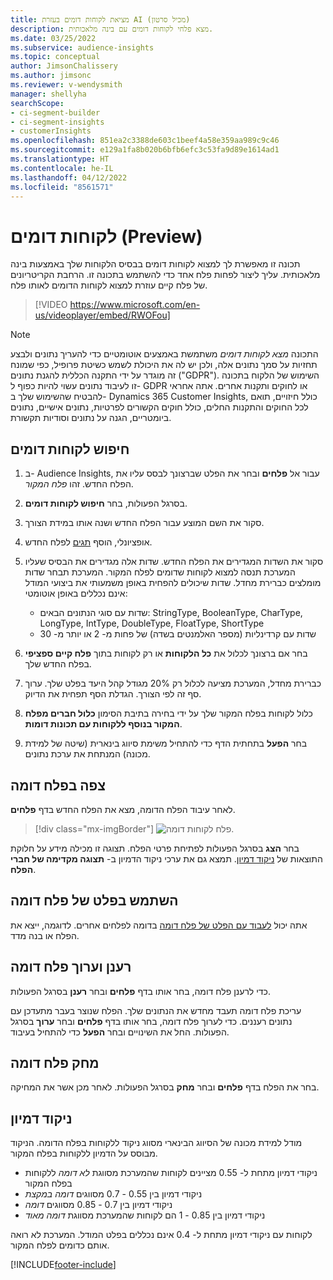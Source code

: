 ```yaml
---
title: מציאת לקוחות דומים בעזרת AI (מכיל סרטון)
description: מצא פלחי לקוחות דומים עם בינה מלאכותית.
ms.date: 03/25/2022
ms.subservice: audience-insights
ms.topic: conceptual
author: JimsonChalissery
ms.author: jimsonc
ms.reviewer: v-wendysmith
manager: shellyha
searchScope:
- ci-segment-builder
- ci-segment-insights
- customerInsights
ms.openlocfilehash: 851ea2c3388de603c1beef4a58e359aa989c9c46
ms.sourcegitcommit: e129a1fa8b020b6bfb6efc3c53fa9d89e1614ad1
ms.translationtype: HT
ms.contentlocale: he-IL
ms.lasthandoff: 04/12/2022
ms.locfileid: "8561571"
---
```

# <a name="similar-customers-preview"></a>לקוחות דומים (Preview)

תכונה זו מאפשרת לך למצוא לקוחות דומים בבסיס הלקוחות שלך באמצעות בינה מלאכותית. עליך ליצור לפחות פלח אחד כדי להשתמש בתכונה זו. הרחבת הקריטריונים של פלח קיים עוזרת למצוא לקוחות הדומים לאותו פלח.

> [!VIDEO https://www.microsoft.com/en-us/videoplayer/embed/RWOFou]

> [!NOTE]
> התכונה *מצא לקוחות דומים* משתמשת באמצעים אוטומטיים כדי להעריך נתונים ולבצע תחזיות על סמך נתונים אלה, ולכן יש לה את היכולת לשמש כשיטת פרופיל, כפי שמונח זה מוגדר על ידי התקנה הכללית להגנת נתונים ("GDPR"). השימוש של הלקוח בתכונה זו לעיבוד נתונים עשוי להיות כפוף ל- GDPR או לחוקים ותקנות אחרים. אתה אחראי להבטיח שהשימוש שלך ב- Dynamics 365 Customer Insights, כולל חיזויים, תואם לכל החוקים והתקנות החלים, כולל חוקים הקשורים לפרטיות, נתונים אישיים, נתונים ביומטריים, הגנה על נתונים וסודיות תקשורת.

## <a name="finding-similar-customers"></a>חיפוש לקוחות דומים

1. ב- Audience Insights, עבור אל **פלחים** ובחר את הפלט שברצונך לבסס עליו את הפלח החדש. זהו *פלח המקור*.

1. בסרגל הפעולות, בחר **חיפוש לקוחות דומים**.

1. סקור את השם המוצע עבור הפלח החדש ושנה אותו במידת הצורך.

1. אופציונלי, הוסף [תגים](work-with-tags-columns.md#manage-tags) לפלח החדש.

1. סקור את השדות המגדירים את הפלח החדש. שדות אלה מגדירים את הבסיס שעליו המערכת תנסה למצוא לקוחות שדומים לפלח המקור. המערכת תבחר שדות מומלצים כברירת מחדל.
  שדות שיכולים להפחית באופן משמעותי את ביצועי המודל אינם נכללים באופן אוטומטי:
  
   - שדות עם סוגי הנתונים הבאים: StringType, BooleanType, CharType, LongType, IntType, DoubleType, FloatType, ShortType
   - שדות עם קרדינליות (מספר האלמנטים בשדה) של פחות מ- 2 או יותר מ- 30

1. בחר אם ברצונך לכלול את **כל הלקוחות** או רק לקוחות בתוך **פלח קיים ספציפי** בפלח החדש שלך.

1. כברירת מחדל, המערכת מציעה לכלול רק 20% מגודל קהל היעד בפלט שלך. ערוך סף זה לפי הצורך. הגדלת הסף תפחית את הדיוק.

1. כלול לקוחות בפלח המקור שלך על ידי בחירה בתיבת הסימון **כלול חברים מפלח המקור בנוסף ללקוחות עם תכונות דומות**.

1. בחר **הפעל** בתחתית הדף כדי להתחיל משימת סיווג בינארית (שיטה של למידת מכונה) המנתחת את ערכת נתונים.

## <a name="view-the-similar-segment"></a>צפה בפלח דומה

לאחר עיבוד הפלח הדומה, מצא את הפלח החדש בדף **פלחים**.

> [!div class="mx-imgBorder"]
> ![פלח לקוחות דומה.](media/expanded-segment.png "פלח לקוחות דומה")

בחר **הצג** בסרגל הפעולות לפתיחת פרטי הפלח. תצוגה זו מכילה מידע על חלוקת התוצאות של [ניקוד דמיון](#about-similarity-scores). תמצא גם את ערכי ניקוד הדמיון ב- **תצוגה מקדימה של חברי הפלח**.

## <a name="use-the-output-of-a-similar-segment"></a>השתמש בפלט של פלח דומה

אתה יכול [לעבוד עם הפלט של פלח דומה](segments.md) בדומה לפלחים אחרים. לדוגמה, ייצא את הפלח או בנה מדד.

## <a name="refresh-and-edit-a-similar-segment"></a>רענן וערוך פלח דומה

כדי לרענן פלח דומה, בחר אותו בדף **פלחים** ובחר **רענן** בסרגל הפעולות.

עריכת פלח דומה תעבד מחדש את הנתונים שלך. הפלח שנוצר בעבר מתעדכן עם נתונים רעננים.
כדי לערוך פלח דומה, בחר אותו בדף **פלחים** ובחר **ערוך** בסרגל הפעולות. החל את השינויים ובחר **הפעל** כדי להתחיל בעיבוד.

## <a name="delete-a-similar-segment"></a>מחק פלח דומה

בחר את הפלח בדף **פלחים** ובחר **מחק** בסרגל הפעולות. לאחר מכן אשר את המחיקה.

## <a name="about-similarity-scores"></a>ניקוד דמיון

מודל למידת מכונה של הסיווג הבינארי מסווג ניקוד ללקוחות בפלח הדומה. הניקוד מבוסס על הדמיון ללקוחות בפלח המקור.

- ניקודי דמיון מתחת ל- 0.55 מציינים לקוחות שהמערכת מסווגת *לא דומה* ללקוחות בפלח המקור
- ניקודי דמיון בין 0.55 - 0.7 מסווגים *דומה במקצת*
- ניקודי דמיון בין 0.7 - 0.85 מסווגים *דומה*
- ניקודי דמיון בין 0.85 - 1 הם לקוחות שהמערכת מסווגת *דומה מאוד*

לקוחות עם ניקודי דמיון מתחת ל- 0.4 אינם נכללים בפלט המודל. המערכת לא רואה אותם כדומים לפלח המקור.

[!INCLUDE[footer-include](../includes/footer-banner.md)]
